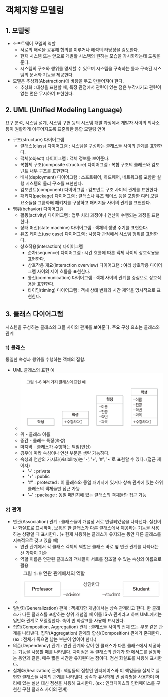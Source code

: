 # 객체지향 모델링

## 1. 모델링

- 소프트웨어 모델의 역할
  - 서로의 해석을 공유해 합의를 이루거나 해석의 타당성을 검토한다.
  - 현재 시스템 또는 앞으로 개발할 시스템의 원하는 모습을 가시화하는데 도움을 준다.
  - 시스템의 구조와 행위를 명세할 수 있으며 시스템을 구축하는 틀과 구축된 시스템의 문서화 기능을 제공한다.
- 모델은 추상화(Abstraction)에 바탕을 두고 만들어져야 한다.
  - 추상화 : 대상을 표현할 때, 특정 관점에서 관련이 있는 점은 부각시키고 관련이 없는 면은 무시하여 표현한다.

## 2. UML (Unified Modeling Language)

요구 분석, 시스템 설계, 시스템 구현 등의 시스템 개발 과정에서 개발자 사이의 의사소통이 원활하게 이루어지도록 표준화한 통합 모델링 언어

- 구조(structure) 다이어그램
  - 클래스(class) 다이어그램 : 시스템을 구성하는 클래스들 사이의 관계를 표현한다.
  - 객체(object) 다이어그램 : 객체 정보를 보여준다.
  - 복합체 구조(composite structure) 다이어그램 : 복합 구조의 클래스와 컴포넌트 내부 구조를 표현한다.
  - 배치(deployment) 다이어그램 : 소프트웨어, 하드웨어, 네트워크를 포함한 실행 시스템의 물리 구조를 표현한다.
  - 컴포넌트(component) 다이어그램 : 컴포넌트 구조 사이의 관계를 표현한다.
  - 패키지(package) 다이어그램 : 클래스나 유즈 케이스 등을 포함한 여러 모델 요소들을 그룹화해 패키지를 구성하고 패키지들 사이의 관계를 표현한다.
- 행위(behavior) 다이어그램
  - 활동(activity) 다이어그램 : 업무 처리 과정이나 연산이 수행되는 과정을 표현한다.
  - 상태 머신(state machine) 다이어그램 : 객체의 생명 주기를 표현한다.
  - 유즈 케이스(use case) 다이어그램 : 사용자 관점에서 시스템 행위를 표현한다.
  - 상호작용(interaction) 다이어그램
    - 순차(sequence) 다이어그램 : 시간 흐름에 따른 객체 사이의 상호작용을 표현한다.
    - 상호작용 개요(interaction overview) 다이어그램 : 여러 상호작용 다이어그램 사이의 제어 흐름을 표현한다.
    - 통신(communication) 다이어그램 : 객체 사이의 관계를 중심으로 상호작용을 표현한다.
    - 타이밍(timing) 다이어그램 : 객체 상태 변화와 시간 제약을 명시적으로 표현한다.

## 3. 클래스 다이어그램

시스템을 구성하는 클래스와 그들 사이의 관계를 보여준다. 주요 구성 요소는 클래스와 관계

### 1) 클래스

동일한 속성과 행위를 수행하는 객체의 집합.

- UML 클래스의 표현 예
  - ![UML클래스](./img/캡처2.PNG)
  - 위 - 클래스 이름
  - 중간 - 클래스 특징(속성)
  - 마지막 - 클래스가 수행하는 책임(연산)
  - 경우에 따라 속성이나 연산 부분은 생략 가능하다.
  - 속성과 연산의 가시화(visibility)는 '-', '+', '#', '~'로 표현할 수 있다. (접근 제어자)
    - '-' : private
    - '+' : public
    - '#' : protected : 이 클래스와 동일 패키지에 있거나 상속 관계에 있는 하위 클래스의 객체들만 접근 가능
    - '~' : package : 동일 패키지에 있는 클래스의 객체들만 접근 가능

### 2) 관계

- 연관(Association) 관계 : 클래스들이 개념상 서로 연결되었음을 나타낸다. 실선이나 화살표로 표시하며, 보통은 한 클래스가 다른 클래스에서 제공하는 기능을 사용하는 상황일 때 표시한다. (+ 현재 사용하는 클래스가 유지되는 동안 다른 클래스를 지속적으로 갖고 있을 때)
  - 연관 관계에서 각 클래스 객체의 역할은 클래스 바로 옆 연관 관계를 나타내는 선 가까이 기술
  - 역할 이름은 연관된 클래스의 객체들이 서로를 참조할 수 있는 속성의 이름으로 활용
  - ![연관관계](./img/캡처1.PNG)
- 일반화(Generalization) 관계 : 객체지향 개념에서는 상속 관계라고 한다. 한 클래스가 다른 클래스를 포함하는 상위 개념일 때 이를 IS-A 관계라고 하며 UML에서는 일반화 관계로 모델링한다. 속이 빈 화살표를 사용해 표시한다.
- 집합(Composition, Aggregation) 관계 : 클래스들 사이의 전체 또는 부분 같은 관계를 나타낸다. 집약(Aggregation) 관계와 합성(Composition) 관계가 존재한다. (ex : 전체가 죽으면 남는 부분이 없어야 한다.)
- 의존(Dependency) 관계 : 연관 관계와 같이 한 클래스가 다른 클래스에서 제공하는 기능을 사용할 때를 나타낸다. 차이점은 두 클래스의 관계가 한 메서드를 실행하는 동안과 같은, 매우 짧은 시간만 유지된다는 점이다. 점선 화살표를 사용해 표시한다.
- 실체화(Realization) 관계 : 책임들의 집합인 인터페이스와 이 책임들을 실제로 실현한 클래스들 사이의 관계를 나타낸다. 상속과 유사하게 빈 삼각형을 사용하며 머리에 있는 실선 대신 점선을 사용해 표시한다. (ex : 인터페이스와 인터페이스를 구현한 구현 클래스 사이의 관계)